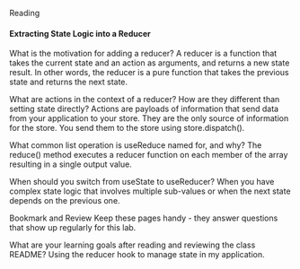 Reading
#### Extracting State Logic into a Reducer

What is the motivation for adding a reducer?
A reducer is a function that takes the current state and an action as arguments, and returns a new state result. In other words, the reducer is a pure function that takes the previous state and returns the next state.

What are actions in the context of a reducer? How are they different than setting state directly?
Actions are payloads of information that send data from your application to your store. They are the only source of information for the store. You send them to the store using store.dispatch().

What common list operation is useReduce named for, and why?
The reduce() method executes a reducer function on each member of the array resulting in a single output value.

When should you switch from useState to useReducer?
When you have complex state logic that involves multiple sub-values or when the next state depends on the previous one.

Bookmark and Review
Keep these pages handy - they answer questions that show up regularly for this lab.


What are your learning goals after reading and reviewing the class README?
Using the reducer hook to manage state in my application.